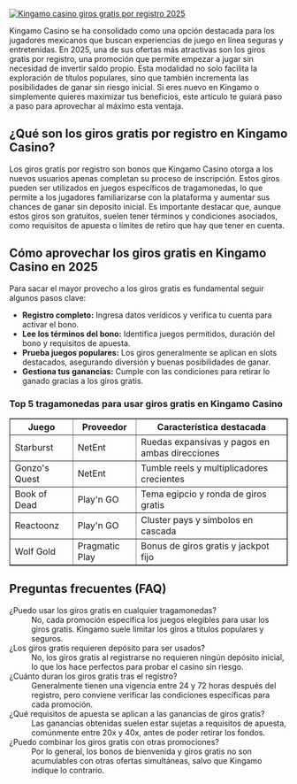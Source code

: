 [![Kingamo casino giros gratis por registro 2025](https://123-caf.pages.dev/gitsignup.png)](https://vrmoo.ru/Bt82HjjY)

<p>Kingamo Casino se ha consolidado como una opción destacada para los jugadores mexicanos que buscan experiencias de juego en línea seguras y entretenidas. En 2025, una de sus ofertas más atractivas son los giros gratis por registro, una promoción que permite empezar a jugar sin necesidad de invertir saldo propio. Esta modalidad no solo facilita la exploración de títulos populares, sino que también incrementa las posibilidades de ganar sin riesgo inicial. Si eres nuevo en Kingamo o simplemente quieres maximizar tus beneficios, este artículo te guiará paso a paso para aprovechar al máximo esta ventaja.</p>  <h2>¿Qué son los giros gratis por registro en Kingamo Casino?</h2> <p>Los giros gratis por registro son bonos que Kingamo Casino otorga a los nuevos usuarios apenas completan su proceso de inscripción. Estos giros pueden ser utilizados en juegos específicos de tragamonedas, lo que permite a los jugadores familiarizarse con la plataforma y aumentar sus chances de ganar sin deposito inicial. Es importante destacar que, aunque estos giros son gratuitos, suelen tener términos y condiciones asociados, como requisitos de apuesta o límites de retiro que hay que tener en cuenta.</p>  <h2>Cómo aprovechar los giros gratis en Kingamo Casino en 2025</h2> <p>Para sacar el mayor provecho a los giros gratis es fundamental seguir algunos pasos clave:</p> <ul> <li><strong>Registro completo:</strong> Ingresa datos verídicos y verifica tu cuenta para activar el bono.</li> <li><strong>Lee los términos del bono:</strong> Identifica juegos permitidos, duración del bono y requisitos de apuesta.</li> <li><strong>Prueba juegos populares:</strong> Los giros generalmente se aplican en slots destacados, asegurando diversión y buenas posibilidades de ganar.</li> <li><strong>Gestiona tus ganancias:</strong> Cumple con las condiciones para retirar lo ganado gracias a los giros gratis.</li> </ul>  <h3>Top 5 tragamonedas para usar giros gratis en Kingamo Casino</h3> <table border="1" cellpadding="5" cellspacing="0"> <thead> <tr> <th>Juego</th> <th>Proveedor</th> <th>Característica destacada</th> </tr> </thead> <tbody> <tr> <td>Starburst</td> <td>NetEnt</td> <td>Ruedas expansivas y pagos en ambas direcciones</td> </tr> <tr> <td>Gonzo's Quest</td> <td>NetEnt</td> <td>Tumble reels y multiplicadores crecientes</td> </tr> <tr> <td>Book of Dead</td> <td>Play'n GO</td> <td>Tema egipcio y ronda de giros gratis</td> </tr> <tr> <td>Reactoonz</td> <td>Play'n GO</td> <td>Cluster pays y símbolos en cascada</td> </tr> <tr> <td>Wolf Gold</td> <td>Pragmatic Play</td> <td>Bonus de giros gratis y jackpot fijo</td> </tr> </tbody> </table>  <h2>Preguntas frecuentes (FAQ)</h2> <dl>   <dt>¿Puedo usar los giros gratis en cualquier tragamonedas?</dt>   <dd>No, cada promoción especifica los juegos elegibles para usar los giros gratis. Kingamo suele limitar los giros a títulos populares y seguros.</dd>      <dt>¿Los giros gratis requieren depósito para ser usados?</dt>   <dd>No, los giros gratis al registrarse no requieren ningún depósito inicial, lo que los hace perfectos para probar el casino sin riesgo.</dd>      <dt>¿Cuánto duran los giros gratis tras el registro?</dt>   <dd>Generalmente tienen una vigencia entre 24 y 72 horas después del registro, pero conviene verificar las condiciones específicas para cada promoción.</dd>      <dt>¿Qué requisitos de apuesta se aplican a las ganancias de giros gratis?</dt>   <dd>Las ganancias obtenidas suelen estar sujetas a requisitos de apuesta, comúnmente entre 20x y 40x, antes de poder retirar los fondos.</dd>      <dt>¿Puedo combinar los giros gratis con otras promociones?</dt>   <dd>Por lo general, los bonos de bienvenida y giros gratis no son acumulables con otras ofertas simultáneas, salvo que Kingamo indique lo contrario.</dd> </dl>